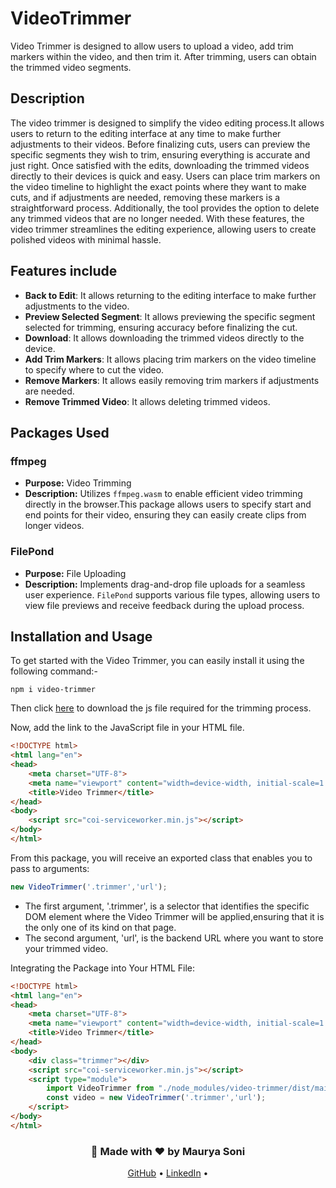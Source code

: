 # VideoTrimmer

Video Trimmer is designed to allow users to upload a video,
add trim markers within the video, and then trim it. After trimming, 
users can obtain the trimmed video segments.

## Description

The video trimmer is designed to simplify the video editing process.It allows users to return to the editing interface at any time to make further adjustments to their videos. 
Before finalizing cuts, users can preview the specific segments they wish to trim, ensuring everything is accurate and just right. 
Once satisfied with the edits, downloading the trimmed videos directly to their devices is quick and easy. 
Users can place trim markers on the video timeline to highlight the exact points where they want to make cuts,
and if adjustments are needed, removing these markers is a straightforward process. Additionally, the tool provides 
the option to delete any trimmed videos that are no longer needed. With these features, the video trimmer streamlines 
the editing experience, allowing users to create polished videos with minimal hassle.


## Features include

- **Back to Edit**: It allows returning to the editing interface to make further adjustments to the video.
- **Preview Selected Segment**: It allows previewing the specific segment selected for trimming, ensuring accuracy before finalizing the cut.
- **Download**: It allows downloading the trimmed videos directly to the device.
- **Add Trim Markers**: It allows placing trim markers on the video timeline to specify where to cut the video.
- **Remove Markers**: It allows easily removing trim markers if adjustments are needed.
- **Remove Trimmed Video**: It allows deleting trimmed videos.

## Packages Used

### ffmpeg
- **Purpose:** Video Trimming
- **Description:** Utilizes `ffmpeg.wasm` to enable efficient video trimming directly in the browser.This package allows users to specify start and end points for their video, ensuring they can easily create clips from longer videos.

### FilePond
- **Purpose:** File Uploading
- **Description:** Implements drag-and-drop file uploads for a seamless user experience. `FilePond` supports various file types, allowing users to view file previews and receive feedback during the upload process.


## Installation and Usage

To get started with the Video Trimmer, you can easily install it using the following command:-

```
npm i video-trimmer
```

Then click [here](https://github.com/gzuidhof/coi-serviceworker/blob/master/coi-serviceworker.min.js) to download the js file required for the trimming process.

Now, add the link to the JavaScript file in your HTML file.

```html
<!DOCTYPE html>
<html lang="en">
<head>
    <meta charset="UTF-8">
    <meta name="viewport" content="width=device-width, initial-scale=1.0">
    <title>Video Trimmer</title>
</head>
<body>
    <script src="coi-serviceworker.min.js"></script>
</body>
</html>
```

From this package, you will receive an exported class that enables you to pass to arguments:

```js
new VideoTrimmer('.trimmer','url'); 
```

- The first argument, '.trimmer', is a selector that identifies the specific DOM element where the Video Trimmer will be applied,ensuring that it is the only one of its kind on that page.
- The second argument, 'url', is the backend URL where you want to store your trimmed video.

Integrating the Package into Your HTML File:

```html
<!DOCTYPE html>
<html lang="en">
<head>
    <meta charset="UTF-8">
    <meta name="viewport" content="width=device-width, initial-scale=1.0">
    <title>Video Trimmer</title>
</head>
<body>
    <div class="trimmer"></div>
    <script src="coi-serviceworker.min.js"></script>
    <script type="module">
        import VideoTrimmer from "./node_modules/video-trimmer/dist/main.js";
        const video = new VideoTrimmer('.trimmer','url');
    </script>
</body>
</html>
```

<div align="center">
  <h3>🌟 Made with ❤️ by Maurya Soni</h3>
  <p>
    <a href="https://github.com/mauryasoni2201">GitHub</a> •
    <a href="https://www.linkedin.com/in/mauryasoni/">LinkedIn</a> •
  </p>
</div>
